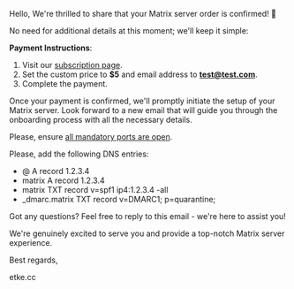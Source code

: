 Hello,
We're thrilled to share that your Matrix server order is confirmed! 🎉

No need for additional details at this moment; we'll keep it simple:

**Payment Instructions**:

1. Visit our [subscription page](https://etke.cc/subscribe).
2. Set the custom price to **$5** and email address to **test@test.com**.
3. Complete the payment.

Once your payment is confirmed, we'll promptly initiate the setup of your Matrix server. Look forward to a new email that will guide you through the onboarding process with all the necessary details.

Please, ensure [all mandatory ports are open](https://etke.cc/help/faq#what-ports-should-be-open).

Please, add the following DNS entries:

* @    A record    1.2.3.4
* matrix    A record    1.2.3.4
* matrix    TXT record    v=spf1 ip4:1.2.3.4 -all
* _dmarc.matrix    TXT record    v=DMARC1; p=quarantine;

Got any questions? Feel free to reply to this email - we're here to assist you!

We're genuinely excited to serve you and provide a top-notch Matrix server experience.

Best regards,

etke.cc